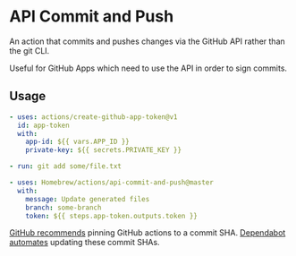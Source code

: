 # API Commit and Push

An action that commits and pushes changes via the GitHub API rather than the git CLI.

Useful for GitHub Apps which need to use the API in order to sign commits.

## Usage

```yaml
- uses: actions/create-github-app-token@v1
  id: app-token
  with:
    app-id: ${{ vars.APP_ID }}
    private-key: ${{ secrets.PRIVATE_KEY }}

- run: git add some/file.txt

- uses: Homebrew/actions/api-commit-and-push@master
  with:
    message: Update generated files
    branch: some-branch
    token: ${{ steps.app-token.outputs.token }}
```

[GitHub recommends](https://docs.github.com/en/actions/security-for-github-actions/security-guides/security-hardening-for-github-actions?learn=getting_started#using-third-party-actions) pinning GitHub actions to a commit SHA.
[Dependabot automates](https://docs.github.com/en/code-security/dependabot/working-with-dependabot/keeping-your-actions-up-to-date-with-dependabot) updating these commit SHAs.
